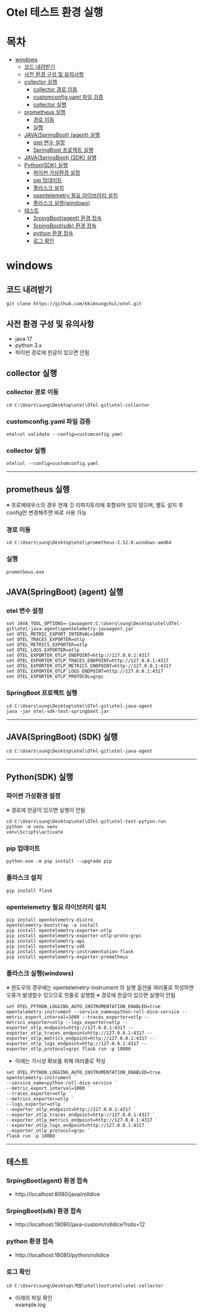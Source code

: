 # Otel 테스트 환경 실행

# 목차
- [windows](#windows)
    * [코드 내려받기](#코드-내려받기)
    * [사전 환경 구성 및 유의사항](#사전-환경-구성-및-유의사항)
    * [collector 실행](#collector-실행)
        + [collector 경로 이동](#collector-경로-이동)
        + [customconfig.yaml 파일 검증](#customconfigyaml-파일-검증)
        + [collector 실행](#collector-실행-1)
    * [prometheus 실행](#prometheus-실행)
        + [경로 이동](#경로-이동)
        + [실행](#실행)
    * [JAVA(SpringBoot) (agent) 실행](#javaspringboot-agent-실행)
        + [otel 변수 설정](#otel-변수-설정)
        + [SpringBoot 프로젝트 실행](#springboot-프로젝트-실행)
    * [JAVA(SpringBoot) (SDK) 실행](#javaspringboot-sdk-실행)
    * [Python(SDK) 실행](#pythonsdk-실행)
        + [파이썬 가상환경 설정](#파이썬-가상환경-설정)
        + [pip 업데이트](#pip-업데이트)
        + [플라스크 설치](#플라스크-설치)
        + [opentelemetry 필요 라이브러리 설치](#opentelemetry-필요-라이브러리-설치)
        + [플라스크 실행(windows)](#플라스크-실행windows)
    * [테스트](#테스트)
        + [SrpingBoot(agent) 환경 접속](#srpingbootagent-환경-접속)
        + [SrpingBoot(sdk) 환경 접속](#srpingbootsdk-환경-접속)
        + [python 환경 접속](#python-환경-접속)
        + [로그 확인](#로그-확인)

# windows 

## 코드 내려받기
```git
git clone https://github.com/kkimsungchul/otel.git
```
## 사전 환경 구성 및 유의사항
- java 17 
- python 3.x
- 파이썬 경로에 한글이 있으면 안됨


## collector 실행

### collector 경로 이동
```shell
cd C:\Users\sung\Desktop\otel\OTel-git\otel-collector
```
### customconfig.yaml 파일 검증
```shell
otelcol validate --config=customconfig.yaml
````
### collector 실행
```shell
otelcol --config=customconfig.yaml
```
---

## prometheus 실행
※ 프로메테우스의 경우 현재 깃 리파지토리에 포함되어 있지 않으며, 별도 설치 후 config만 변경해주면 바로 사용 가능
### 경로 이동
```shell
cd C:\Users\sung\Desktop\otel\prometheus-2.52.0.windows-amd64
```
### 실행
```shell
prometheus.exe
```


## JAVA(SpringBoot) (agent) 실행
### otel 변수 설정
```
set JAVA_TOOL_OPTIONS=-javaagent:C:\Users\sung\Desktop\otel\OTel-git\otel-java-agent\opentelemetry-javaagent.jar
set OTEL_METRIC_EXPORT_INTERVAL=1000
set OTEL_TRACES_EXPORTER=otlp
set OTEL_METRICS_EXPORTER=otlp
set OTEL_LOGS_EXPORTER=otlp
set OTEL_EXPORTER_OTLP_ENDPOINT=http://127.0.0.1:4317
set OTEL_EXPORTER_OTLP_TRACES_ENDPOINT=http://127.0.0.1:4317
set OTEL_EXPORTER_OTLP_METRICS_ENDPOINT=http://127.0.0.1:4317
set OTEL_EXPORTER_OTLP_LOGS_ENDPOINT=http://127.0.0.1:4317
set OTEL_EXPORTER_OTLP_PROTOCOL=grpc
```

### SpringBoot 프로젝트 실행
```shell
cd C:\Users\sung\Desktop\otel\OTel-git\otel-java-agent
java -jar otel-sdk-test-springboot.jar
```
---

## JAVA(SpringBoot) (SDK) 실행
```shell
cd C:\Users\sung\Desktop\otel\OTel-git\otel-java-agent

```
---
## Python(SDK) 실행

### 파이썬 가상환경 설정
※ 경로에 한글이 있으면 실행이 안됨
```shell
cd C:\Users\sung\Desktop\otel\OTel-git\otel-test-pytyon-run
python -m venv venv
venv\Scripts\activate
```
### pip 업데이트
```shell
python.exe -m pip install --upgrade pip
```

### 플라스크 설치
```shell
pip install flask
```

### opentelemetry 필요 라이브러리 설치
```shell
pip install opentelemetry-distro
opentelemetry-bootstrap -a install
pip install opentelemetry-exporter-otlp
pip install opentelemetry-exporter-otlp-proto-grpc
pip install opentelemetry-api
pip install opentelemetry-sdk
pip install opentelemetry-instrumentation-flask
pip install opentelemetry-exporter-prometheus
```


### 플라스크 실행(windows)
※ 윈도우의 경우에는 opentelemetry-instrument 의 실행 옵션을 여러줄로 작성하면 오류가 발생할수 있으므로 한줄로 실행함
※ 경로에 한글이 있으면 실행이 안됨
```shell
set OTEL_PYTHON_LOGGING_AUTO_INSTRUMENTATION_ENABLED=true
opentelemetry-instrument --service_name=python-roll-dice-service --metric_export_interval=1000 --traces_exporter=otlp --metrics_exporter=otlp --logs_exporter=otlp --exporter_otlp_endpoint=http://127.0.0.1:4317 --exporter_otlp_traces_endpoint=http://127.0.0.1:4317 --exporter_otlp_metrics_endpoint=http://127.0.0.1:4317 --exporter_otlp_logs_endpoint=http://127.0.0.1:4317 --exporter_otlp_protocol=grpc flask run -p 18080
```

- 아래는 가시성 확보를 위해 여러줄로 작성
```shell
set OTEL_PYTHON_LOGGING_AUTO_INSTRUMENTATION_ENABLED=true
opentelemetry-instrument `
--service_name=python-roll-dice-service `
--metric_export_interval=1000 `
--traces_exporter=otlp `
--metrics_exporter=otlp `
--logs_exporter=otlp `
--exporter_otlp_endpoint=http://127.0.0.1:4317 `
--exporter_otlp_traces_endpoint=http://127.0.0.1:4317 `
--exporter_otlp_metrics_endpoint=http://127.0.0.1:4317 `
--exporter_otlp_logs_endpoint=http://127.0.0.1:4317 `
--exporter_otlp_protocol=grpc `
flask run -p 18080
```


---
## 테스트

### SrpingBoot(agent) 환경 접속
- http://localhost:8080/java/rolldice

### SrpingBoot(sdk) 환경 접속
- http://localhost:19090/java-custom/rolldice?rolls=12

### python 환경 접속
- http://localhost:18080/python/rolldice

### 로그 확인
```shell
cd C:\Users\sung\Desktop\개발\otel\test\otel\otel-collector
```
- 아래의 파일 확인<br>
example.log
